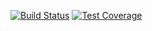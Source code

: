 [![Build Status](https://travis-ci.org/MitocGroup/deep-microservices-skeleton.svg?branch=master)](https://travis-ci.org/MitocGroup/deep-microservices-skeleton)
[![Test Coverage](https://codeclimate.com/repos/578ca151a73c684515003a6a/badges/14b1e3f7895eb3451c4d/coverage.svg)](https://codeclimate.com/repos/578ca151a73c684515003a6a/coverage)

